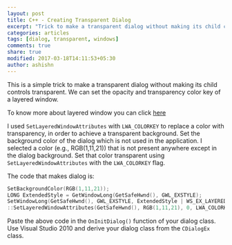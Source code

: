 ```yaml
---
layout: post
title: C++ - Creating Transparent Dialog
excerpt: "Trick to make a transparent dialog without making its child controls transparent in C++"
categories: articles
tags: [dialog, transparent, windows]
comments: true
share: true
modified: 2017-03-18T14:11:53+05:30
author: ashishn
---
```


This is a simple trick to make a transparent dialog without making its child
controls transparent. We can set the opacity and transparency color key of a
layered window.

To know more about layered window you can click [here](http://msdn.microsoft.com/en-us/library/ms997507.aspx)

I used `SetLayeredWindowAttributes` with `LWA_COLORKEY` to replace a color with
transparency, in order to achieve a transparent background. Set the background
color of the dialog which is not used in the application. I selected a color
(e.g., RGB(1,11,21)) that is not present anywhere except in the dialog
background. Set that color transparent using `SetLayeredWindowAttributes` with the
`LWA_COLORKEY` flag.

The code that makes dialog is:

```cpp
SetBackgroundColor(RGB(1,11,21));
LONG ExtendedStyle = GetWindowLong(GetSafeHwnd(), GWL_EXSTYLE);
SetWindowLong(GetSafeHwnd(), GWL_EXSTYLE, ExtendedStyle | WS_EX_LAYERED);
::SetLayeredWindowAttributes(GetSafeHwnd(), RGB(1,11,21), 0, LWA_COLORKEY);
```

Paste the above code in the `OnInitDialog()` function of your dialog class. Use
Visual Studio 2010 and derive your dialog class from the `CDialogEx` class.
